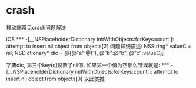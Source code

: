 # crash
移动端常见crash问题解决

iOS
*** -[__NSPlaceholderDictionary initWithObjects:forKeys:count:]: attempt to insert nil object from objects[2]
问题详细描述:
NSString* valueC = nil;
NSDictionary* dic = @{@"a":@(1), @"b":@"b", @"c":valueC};

字典dic, 第三个key(c)设置了nil值.
如果第一个值为空那么错误就是: 
*** -[__NSPlaceholderDictionary initWithObjects:forKeys:count:]: attempt to insert nil object from objects[0]
以此类推
